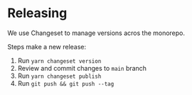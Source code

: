 # Releasing

We use Changeset to manage versions acros the monorepo.

Steps make a new release:

1. Run `yarn changeset version`
2. Review and commit changes to `main` branch
3. Run `yarn changeset publish`
4. Run `git push && git push --tag`
